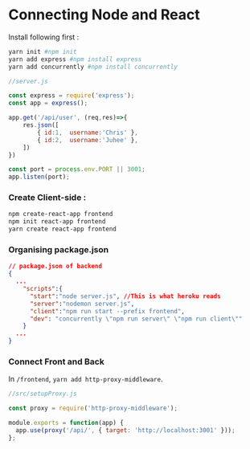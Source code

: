 # Connecting Node and React

Install following first :
```bash
yarn init #npm init
yarn add express #npm install express
yarn add concurrently #npm install concurrently
```

```js
//server.js

const express = require('express');
const app = express();

app.get('/api/user', (req,res)=>{
    res.json([
        { id:1,  username:'Chris' },
        { id:2,  username:'Juhee' },
    ])
})

const port = process.env.PORT || 3001;
app.listen(port);
```

### Create Client-side : 

```bash
npm create-react-app frontend
npm init react-app frontend
yarn create react-app frontend
```

### Organising package.json

```json
// package.json of backend
{
  ...
    "scripts":{
      "start":"node server.js", //This is what heroku reads
      "server":"nodemon server.js",
      "client":"npm run start --prefix frontend",
      "dev": "concurrently \"npm run server\" \"npm run client\""
    }
  ...
}
```

### Connect Front and Back
In `/frontend`, `yarn add http-proxy-middleware`.
```js
//src/setupProxy.js

const proxy = require('http-proxy-middleware');

module.exports = function(app) {
  app.use(proxy('/api/', { target: 'http://localhost:3001' }));
};
```

